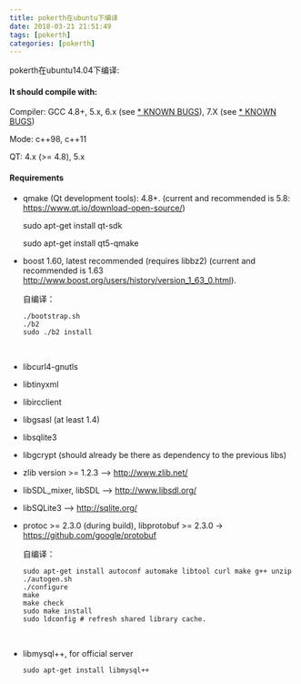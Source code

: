 ```yaml
---
title: pokerth在ubuntu下编译
date: 2018-03-21 21:51:49
tags: [pokerth]
categories: [pokerth]
---
```


pokerth在ubuntu14.04下编译:

#### It should compile with:

Compiler: GCC 4.8+, 5.x, 6.x (see [* KNOWN BUGS](https://github.com/pokerth/pokerth/wiki/Building-PokerTH-for-Linux/_edit#known-bugs)), 7.X (see [* KNOWN BUGS](https://github.com/pokerth/pokerth/wiki/Building-PokerTH-for-Linux/_edit#known-bugs))

Mode: c++98, c++11

QT: 4.x (>= 4.8), 5.x

#### Requirements

- qmake (Qt development tools): 4.8+. (current and recommended is 5.8: <https://www.qt.io/download-open-source/>)

  sudo apt-get install qt-sdk

  sudo apt-get install qt5-qmake

- boost 1.60, latest recommended (requires libbz2) (current and recommended is 1.63 <http://www.boost.org/users/history/version_1_63_0.html>).

  自编译：

  ```shell
  ./bootstrap.sh
  ./b2
  sudo ./b2 install
  ```

  ​

- libcurl4-gnutls

- libtinyxml

- libircclient

- libgsasl (at least 1.4)

- libsqlite3

- libgcrypt (should already be there as dependency to the previous libs)

- zlib version >= 1.2.3 --> <http://www.zlib.net/>

- libSDL_mixer, libSDL --> <http://www.libsdl.org/>

- libSQLite3 --> <http://sqlite.org/>

- protoc >= 2.3.0 (during build), libprotobuf >= 2.3.0 -> <https://github.com/google/protobuf>

  自编译：

  ```shell
  sudo apt-get install autoconf automake libtool curl make g++ unzip
  ./autogen.sh
  ./configure
  make
  make check
  sudo make install
  sudo ldconfig # refresh shared library cache.
  ```

  ​

- libmysql++, for official server

  ```shell
  sudo apt-get install libmysql++
  ```

  ​



